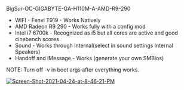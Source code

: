 BigSur-OC-GIGABYTE-GA-H110M-A-AMD-R9-290

* WIFI - Fenvi T919 - Works Natively
* AMD Radeon R9 290 - Works fully with a config mod
* Intel i7 6700k - Recognized as i5 but all cores are active and good cinebench scores
* Sound - Works through Internal(select in sound settings Internal Speakers)
* Handoff and iMessage - Works (generate your own SMBios)


NOTE: Turn off -v in boot args after everything works.

<a href="https://ibb.co/CmHZv5k"><img src="https://i.ibb.co/jbr2Gvc/Screen-Shot-2021-04-24-at-8-46-21-PM.png" alt="Screen-Shot-2021-04-24-at-8-46-21-PM" border="0"></a>
